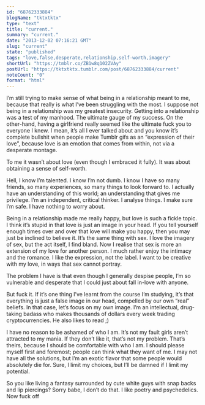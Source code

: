 ```yaml
---
id: "68762333884"
blogName: "tktxtktx"
type: "text"
title: "current."
summary: "current."
date: "2013-12-02 07:16:21 GMT"
slug: "current"
state: "published"
tags: "love,false,desperate,relationship,self-worth,imagery"
shortUrl: "https://tmblr.co/ZB1w8q102ZVAy"
postUrl: "https://tktxtktx.tumblr.com/post/68762333884/current"
noteCount: "0"
format: "html"
---
```


I’m still trying to make sense of what being in a relationship meant to me, because that really is what I’ve been struggling with the most. I suppose not being in a relationship was my greatest insecurity. Getting into a relationship was a test of my manhood. The ultimate gauge of my success. On the other-hand, having a girlfriend really seemed like the ultimate fuck you to everyone I knew. I mean, it’s all I ever talked about and you know it’s complete bullshit when people make Tumblr gifs as an “expression of their love”, because love is an emotion that comes from within, not via a desperate montage.

To me it wasn’t about love (even though I embraced it fully). It was about obtaining a sense of self-worth.

Hell, I know I’m talented. I know I’m not dumb. I know I have so many friends, so many experiences, so many things to look forward to. I actually have an understanding of this world; an understanding that gives me privilege. I’m an independent, critical thinker. I analyse things. I make sure I’m safe. I have nothing to worry about. 

Being in a relationship made me really happy, but love is such a fickle topic. I think it’s stupid in that love is just an image in your head. If you tell yourself enough times over and over that love will make you happy, then you may just be inclined to believe it. It’s the same thing with sex. I love the imagery of sex, but the act itself, I find bland. Now I realise that sex is more an extension of my love for another person. I much rather enjoy the intimacy and the romance. I like the expression, not the label. I want to be creative with my love, in ways that sex cannot portray. 

The problem I have is that even though I generally despise people, I’m so vulnerable and desperate that I could just about fall in-love with anyone.

But fuck it. If it’s one thing I’ve learnt from the course I’m studying, it’s that everything is just a false image in our head, compelled by our own “real” beliefs. In that case, let’s focus on my own image. I’m an intellectual, drug-taking badass who makes thousands of dollars every week trading cryptocurrencies. He also likes to read ;)

I have no reason to be ashamed of who I am. It’s not my fault girls aren’t attracted to my mania. If they don’t like it, that’s not my problem. That’s theirs, because I should be comfortable with who I am. I should please myself first and foremost; people can think what they want of me. I may not have all the solutions, but I’m an exotic flavor that some people would absolutely die for. Sure, I limit my choices, but I’ll be damned if I limit my potential.

So you like living a fantasy surrounded by cute white guys with snap backs and lip piercings? Sorry babe, I don’t do that. I like poetry and psychedelics. Now fuck off